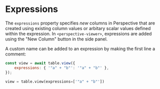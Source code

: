 # Expressions

The `expressions` property specifies _new_ columns in Perspective that are
created using existing column values or arbitary scalar values defined within
the expression. In `<perspective-viewer>`, expressions are added using the "New
Column" button in the side panel.

A custom name can be added to an expression by making the first line a comment:

<div class="javascript">

```javascript
const view = await table.view({
    expressions: { '"a" + "b"': '"a" + "b"' },
});
```

</div>
<div class="python">

```python
view = table.view(expressions=['"a" + "b"'])
```

</div>
<div class="rust">

</div>
